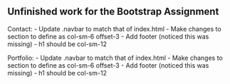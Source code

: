 ## Unfinished work for the Bootstrap Assignment

Contact:
    - Update .navbar to match that of index.html
    - Make changes to section to define as col-sm-6 offset-3
    - Add footer (noticed this was missing)
    - h1 should be col-sm-12
     

Portfolio:
    - Update .navbar to match that of index.html
    - Make changes to section to define as col-sm-6 offset-3
    - Add footer (noticed this was missing)
    - h1 should be col-sm-12
